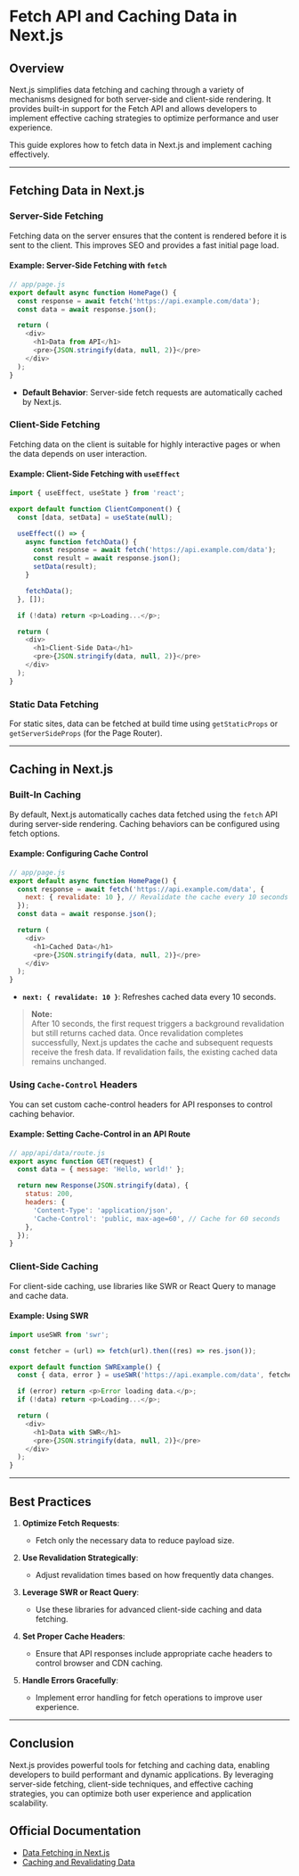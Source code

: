 # Fetch API and Caching Data in Next.js

## Overview

Next.js simplifies data fetching and caching through a variety of mechanisms designed for both server-side and client-side rendering. It provides built-in support for the Fetch API and allows developers to implement effective caching strategies to optimize performance and user experience.

This guide explores how to fetch data in Next.js and implement caching effectively.

---

## Fetching Data in Next.js

### Server-Side Fetching

Fetching data on the server ensures that the content is rendered before it is sent to the client. This improves SEO and provides a fast initial page load.

#### Example: Server-Side Fetching with `fetch`

```javascript
// app/page.js
export default async function HomePage() {
  const response = await fetch('https://api.example.com/data');
  const data = await response.json();

  return (
    <div>
      <h1>Data from API</h1>
      <pre>{JSON.stringify(data, null, 2)}</pre>
    </div>
  );
}
```

- **Default Behavior**: Server-side fetch requests are automatically cached by Next.js.

### Client-Side Fetching

Fetching data on the client is suitable for highly interactive pages or when the data depends on user interaction.

#### Example: Client-Side Fetching with `useEffect`

```javascript
import { useEffect, useState } from 'react';

export default function ClientComponent() {
  const [data, setData] = useState(null);

  useEffect(() => {
    async function fetchData() {
      const response = await fetch('https://api.example.com/data');
      const result = await response.json();
      setData(result);
    }

    fetchData();
  }, []);

  if (!data) return <p>Loading...</p>;

  return (
    <div>
      <h1>Client-Side Data</h1>
      <pre>{JSON.stringify(data, null, 2)}</pre>
    </div>
  );
}
```

### Static Data Fetching

For static sites, data can be fetched at build time using `getStaticProps` or `getServerSideProps` (for the Page Router).

---

## Caching in Next.js

### Built-In Caching

By default, Next.js automatically caches data fetched using the `fetch` API during server-side rendering. Caching behaviors can be configured using fetch options.

#### Example: Configuring Cache Control

```javascript
// app/page.js
export default async function HomePage() {
  const response = await fetch('https://api.example.com/data', {
    next: { revalidate: 10 }, // Revalidate the cache every 10 seconds
  });
  const data = await response.json();

  return (
    <div>
      <h1>Cached Data</h1>
      <pre>{JSON.stringify(data, null, 2)}</pre>
    </div>
  );
}
```

- **`next: { revalidate: 10 }`**: Refreshes cached data every 10 seconds.


> **Note:**  
> After 10 seconds, the first request triggers a background revalidation but still returns cached data. Once revalidation completes successfully, Next.js updates the cache and subsequent requests receive the fresh data. If revalidation fails, the existing cached data remains unchanged. 


### Using `Cache-Control` Headers

You can set custom cache-control headers for API responses to control caching behavior.

#### Example: Setting Cache-Control in an API Route

```javascript
// app/api/data/route.js
export async function GET(request) {
  const data = { message: 'Hello, world!' };

  return new Response(JSON.stringify(data), {
    status: 200,
    headers: {
      'Content-Type': 'application/json',
      'Cache-Control': 'public, max-age=60', // Cache for 60 seconds
    },
  });
}
```

### Client-Side Caching

For client-side caching, use libraries like SWR or React Query to manage and cache data.

#### Example: Using SWR

```javascript
import useSWR from 'swr';

const fetcher = (url) => fetch(url).then((res) => res.json());

export default function SWRExample() {
  const { data, error } = useSWR('https://api.example.com/data', fetcher);

  if (error) return <p>Error loading data.</p>;
  if (!data) return <p>Loading...</p>;

  return (
    <div>
      <h1>Data with SWR</h1>
      <pre>{JSON.stringify(data, null, 2)}</pre>
    </div>
  );
}
```

---

## Best Practices

1. **Optimize Fetch Requests**:
   - Fetch only the necessary data to reduce payload size.

2. **Use Revalidation Strategically**:
   - Adjust revalidation times based on how frequently data changes.

3. **Leverage SWR or React Query**:
   - Use these libraries for advanced client-side caching and data fetching.

4. **Set Proper Cache Headers**:
   - Ensure that API responses include appropriate cache headers to control browser and CDN caching.

5. **Handle Errors Gracefully**:
   - Implement error handling for fetch operations to improve user experience.

---

## Conclusion

Next.js provides powerful tools for fetching and caching data, enabling developers to build performant and dynamic applications. By leveraging server-side fetching, client-side techniques, and effective caching strategies, you can optimize both user experience and application scalability.

## Official Documentation

- [Data Fetching in Next.js](https://nextjs.org/docs/app/building-your-application/data-fetching)
- [Caching and Revalidating Data](https://nextjs.org/docs/app/building-your-application/data-fetching/caching-and-revalidating)